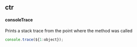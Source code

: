 ## ctr
#### consoleTrace
Prints a stack trace from the point where the method was called
```js
console.trace(${1:object});
```